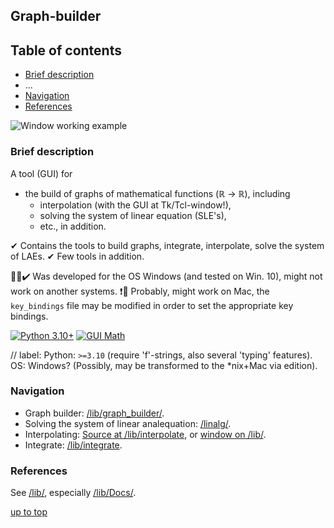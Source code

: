## Graph-builder
<a id="top"></a>

## Table of contents

 - [Brief description](#brief-description)
 - ...
 - [Navigation](#navigation)
 - [References](#references)

![Window working example](/lib/Docs/images/window)

### Brief description
<a id="brief-description"></a>

A tool (GUI) for

 - the build of graphs of mathematical functions (ℝ $\to$ ℝ), including
      + interpolation (with the GUI at Tk/Tcl-window!),
	  + solving the system of linear equation (SLE's),
	  + etc., in addition.

✔ Contains the tools to build graphs, integrate, interpolate, solve the system of LAEs.
✔ Few tools in addition.

🚀🤔✔️ Was developed for the OS Windows (and tested on Win. 10), might not work on another systems.
 ❗🧐 Probably, might work on Mac, the `key_bindings` file may be modified in order to set the appropriate key bindings.

[![Python 3.10+](https://img.shields.io/badge/Py-3.10%2B-red)](https://www.python.org/)
[![GUI Math](https://img.shields.io/badge/GUI-Math-green)](./__init__.py)

// label: Python: `>=3.10` (require 'f'-strings, also several 'typing' features).
OS: Windows? (Possibly, may be transformed to the \*nix+Mac via edition).

### Navigation
<a id="navigation"></a>

 - Graph builder: [/lib/graph_builder/](/lib/graph_builder/).
 - Solving the system of linear analequation: [/linalg/](/lib/linalg/).
 - Interpolating: [Source at /lib/interpolate](/lib/interpolating/), or [window on /lib/](/lib/inwindow_interpolation.py).
 - Integrate: [/lib/integrate](/lib/integrate).

### References
<a id="references"></a>

See [/lib/](/lib/), especially [/lib/Docs/](/lib/Docs/).

[up to top](#top)